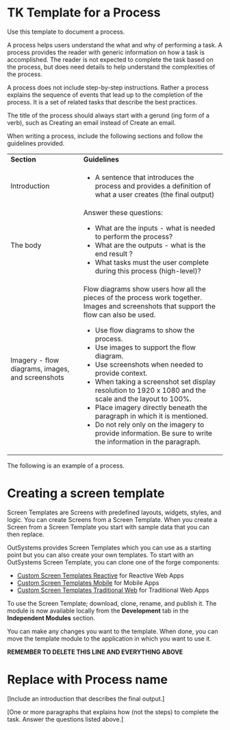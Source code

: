 
# TK Template for a Process

Use this template to document a process.

A process helps users understand the what and why of performing a task. A process provides the reader with generic information on how a task is accomplished. The reader is not expected to complete the task based on the process, but does need details to help understand the complexities of the process.

A process does not include step-by-step instructions. Rather a process explains the sequence of events that lead up to the completion of the process. It is a set of related tasks that describe the best practices.

The title of the process should always start  with a gerund (ing form of a verb), such as Creating an email instead of Create an email.

When writing a process,  include the following sections and follow the guidelines provided.

<table>
  <tr>
   <td><strong>Section</strong>
   </td>
   <td><strong>Guidelines</strong>
   </td>
  </tr>
  <tr>
   <td>Introduction
   </td>
   <td>
<ul>

<li>A sentence that introduces the process and provides a definition of what a user creates (the final output)
</li>
</ul>
   </td>
  </tr>
  <tr>
   <td>The body
   </td>
   <td>Answer these questions:
<ul>

<li>What are the inputs - what is needed to perform the process?

<li>What are the outputs - what is the end result ?

<li>What tasks must the user complete during this process (high-level)?
</li>
</ul>
   </td>
  </tr>
  <tr>
   <td>Imagery - flow diagrams, images, and screenshots
   </td>
   <td>Flow diagrams show users how all the pieces of the process work together. Images and screenshots that support the flow can also be used.
<ul>

<li>Use flow diagrams to show the process.

<li>Use images to support the flow diagram.

<li>Use screenshots when needed to provide context.

<li>When taking a screenshot set display resolution to 1920 x 1080 and the scale and the layout to 100%.

<li>Place imagery directly beneath the paragraph in which it  is mentioned.

<li>Do not rely only on the imagery to provide information. Be sure to write the information in the paragraph.
</li>
</ul>
   </td>
  </tr>
</table>

The following is an example of a process.  

# Creating a screen template

Screen Templates are Screens with predefined layouts, widgets, styles, and logic. You can create Screens from a Screen Template. When you create a Screen from a Screen Template you start with sample data that you can then replace.

OutSystems provides Screen Templates which you can use as a starting point but you can also create your own templates. To start with an OutSystems Screen Template, you can clone one of the forge components:

* [Custom Screen Templates Reactive](https://www.outsystems.com/forge/component-overview/7127/custom-screen-templates-reactive) for Reactive Web Apps
* [Custom Screen Templates Mobile](https://www.outsystems.com/forge/component-overview/5060/custom-screen-templates-mobile) for Mobile Apps
* [Custom Screen Templates Traditional Web](https://www.outsystems.com/forge/component-overview/5089/custom-screen-templates-web) for Traditional Web Apps

To use the Screen Template; download, clone, rename, and publish it. The module is now available locally from the **Development** tab in the **Independent Modules** section.

You can make any changes you want to the template.  When done, you can move the template module to the application in which you want to use it.

**REMEMBER TO DELETE THIS LINE AND EVERYTHING ABOVE**

# Replace with Process name

[Include an introduction that describes the final output.]

[One or more paragraphs that explains how (not the steps) to complete the task. Answer the questions listed above.]
